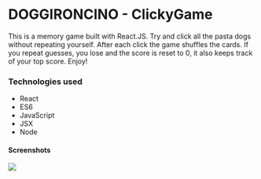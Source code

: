 # DOGGIRONCINO - ClickyGame

This is a memory game built with React.JS. Try and click all the pasta dogs without repeating yourself. After each click the game shuffles the cards.
If you repeat guesses, you lose and the score is reset to 0, it also keeps track of your top score. Enjoy!

### Technologies used

- React
- ES6
- JavaScript
- JSX
- Node

#### Screenshots

![](/images/doggironcinoPreview.png)

